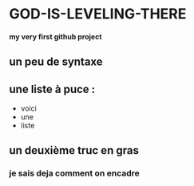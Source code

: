 # GOD-IS-LEVELING-THERE

#### my very first github project

## **un peu de syntaxe** 

## une liste à puce : 
- voici
- une 
- liste

## **un deuxième truc en gras** 

### je sais deja comment on **encadre**
